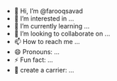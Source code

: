 - 👋 Hi, I’m @farooqsavad
- 👀 I’m interested in ...
- 🌱 I’m currently learning ...
- 💞️ I’m looking to collaborate on ...
- 📫 How to reach me ...
- 😄 Pronouns: ...
- ⚡ Fun fact: ...
- 🌟 create a carrier: ...
<!---
farooqsavad/farooqsavad is a ✨ special ✨ repository because its `README.md` (this file) appears on your GitHub profile.
You can click the Preview link to take a look at your changes.
--->
